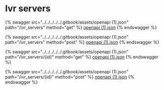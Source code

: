 # Ivr servers

{% swagger src="../../../../../.gitbook/assets/openapi (1).json" path="/ivr_servers" method="get" %}
[openapi (1).json](<../../../../../.gitbook/assets/openapi (1).json>)
{% endswagger %}

{% swagger src="../../../../../.gitbook/assets/openapi (1).json" path="/ivr_servers" method="post" %}
[openapi (1).json](<../../../../../.gitbook/assets/openapi (1).json>)
{% endswagger %}

{% swagger src="../../../../../.gitbook/assets/openapi (1).json" path="/ivr_servers/{id}" method="get" %}
[openapi (1).json](<../../../../../.gitbook/assets/openapi (1).json>)
{% endswagger %}

{% swagger src="../../../../../.gitbook/assets/openapi (1).json" path="/ivr_servers/{id}" method="post" %}
[openapi (1).json](<../../../../../.gitbook/assets/openapi (1).json>)
{% endswagger %}
